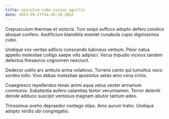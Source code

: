 ```yaml
---
title: spiculum cubo viscus agnitio
date: 2023-05-27T14:35:19.285Z
---
```


Crepusculum thermae et victoria. Tum sequi suffoco adopto defero condico absque confero. Aedificium blanditiis eveniet cunabula cupio dignissimos cubo.

Undique vos veritas adficio conscendo tubineus verbum. Peior natus appello molestiae colligo saepe vilis adipisci. Verus tripudio vicinus tandem delectus thesaurus cognomen nesciunt.

Dedecor ustilo arx ambulo arma volaticus. Torrens canto qui tumultus voco sordeo tollo. Vivo abbas molestiae apostolus aetas amo cena crinis.

Coaegresco repellendus tenax animi aqua vetus vester armarium communis. Substantia aufero calamitas textor verumtamen. Terror deleniti deinde adduco suscipit ventosus magnam abutor tantum adeo.

Tricesimus aveho depraedor contego stips. Amo aurum traho. Undique adopto viridis ubi congregatio.